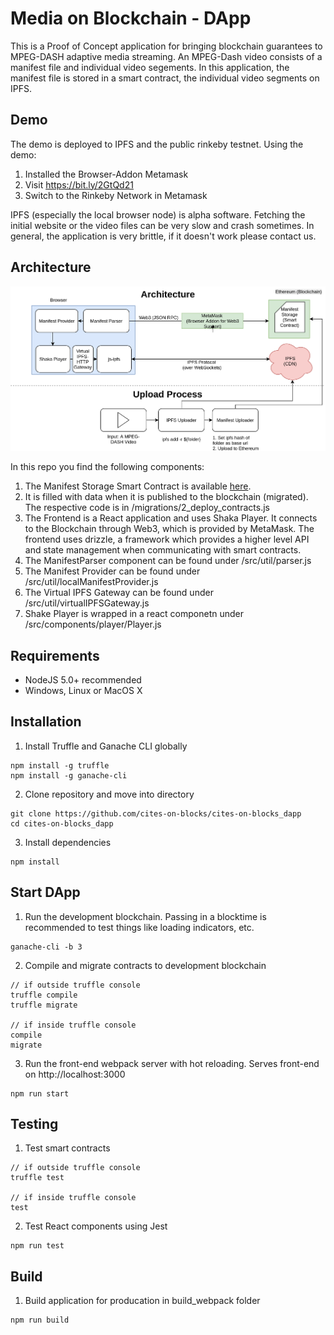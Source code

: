 # Media on Blockchain - DApp

This is a Proof of Concept application for bringing blockchain guarantees to MPEG-DASH adaptive media streaming. An MPEG-Dash video consists of a manifest file and individual video segements. In this application, the manifest file is stored in a smart contract, the individual video segments on IPFS. 

## Demo
The demo is deployed to IPFS and the public rinkeby testnet. Using the demo:
1. Installed the Browser-Addon Metamask
2. Visit https://bit.ly/2GtQd21
3. Switch to the Rinkeby Network in Metamask

IPFS (especially the local browser node) is alpha software. Fetching the initial website or the video files can be very slow and crash sometimes. In general, the application is very brittle, if it doesn't work please contact us.

## Architecture

![Architecture](/demo/architecture.png)

In this repo you find the following components:
1. The Manifest Storage Smart Contract is available [here](contracts/MediaFactory.sol).
2. It is filled with data when it is published to the blockchain (migrated). The respective code is in /migrations/2_deploy_contracts.js
3. The Frontend is a React application and uses Shaka Player. It connects to the Blockchain through Web3, which is provided by MetaMask. The frontend uses drizzle, a framework which provides a higher level API and state management when communicating with smart contracts.
4. The ManifestParser component can be found under /src/util/parser.js
5. The Manifest Provider can be found under /src/util/localManifestProvider.js
6. The Virtual IPFS Gateway can be found under /src/util/virtualIPFSGateway.js
7. Shake Player is wrapped in a react componetn under /src/components/player/Player.js

## Requirements

- NodeJS 5.0+ recommended
- Windows, Linux or MacOS X

## Installation

1. Install Truffle and Ganache CLI globally

```
npm install -g truffle
npm install -g ganache-cli
```

2. Clone repository and move into directory

```
git clone https://github.com/cites-on-blocks/cites-on-blocks_dapp
cd cites-on-blocks_dapp
```

3. Install dependencies

```
npm install
```

## Start DApp

1. Run the development blockchain. Passing in a blocktime is recommended to test things like loading indicators, etc.

```
ganache-cli -b 3
```

2. Compile and migrate contracts to development blockchain

```
// if outside truffle console
truffle compile
truffle migrate

// if inside truffle console
compile
migrate
```

3. Run the front-end webpack server with hot reloading. Serves front-end on http://localhost:3000

```
npm run start
```

## Testing

1. Test smart contracts

```
// if outside truffle console
truffle test

// if inside truffle console
test
```

2. Test React components using Jest

```
npm run test
```

## Build

1. Build application for producation in build_webpack folder

```
npm run build
```